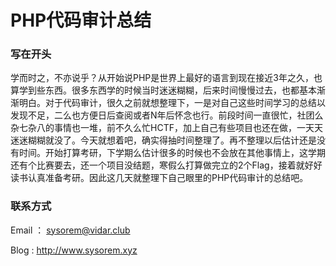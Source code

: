 # PHP代码审计总结

### **写在开头**

学而时之，不亦说乎？从开始说PHP是世界上最好的语言到现在接近3年之久，也算学到些东西。很多东西学的时候当时迷迷糊糊，后来时间慢慢过去，也都基本渐渐明白。对于代码审计，很久之前就想整理下，一是对自己这些时间学习的总结以发现不足，二么也方便日后查阅或者N年后怀念也行。前段时间一直很忙，社团么杂七杂八的事情也一堆，前不久么忙HCTF，加上自己有些项目也还在做，一天天迷迷糊糊就没了。今天就想着吧，确实得抽时间整理了。再不整理以后估计还是没有时间。开始打算考研，下学期么估计很多的时候也不会放在其他事情上，这学期还有个比赛要去，还一个项目没结题，寒假么打算做完立的2个Flag，接着就好好读书认真准备考研。因此这几天就整理下自己眼里的PHP代码审计的总结吧。



### 联系方式

Email ： sysorem@vidar.club

Blog   :    http://www.sysorem.xyz

